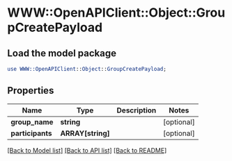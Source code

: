 # WWW::OpenAPIClient::Object::GroupCreatePayload

## Load the model package
```perl
use WWW::OpenAPIClient::Object::GroupCreatePayload;
```

## Properties
Name | Type | Description | Notes
------------ | ------------- | ------------- | -------------
**group_name** | **string** |  | [optional] 
**participants** | **ARRAY[string]** |  | [optional] 

[[Back to Model list]](../README.md#documentation-for-models) [[Back to API list]](../README.md#documentation-for-api-endpoints) [[Back to README]](../README.md)


